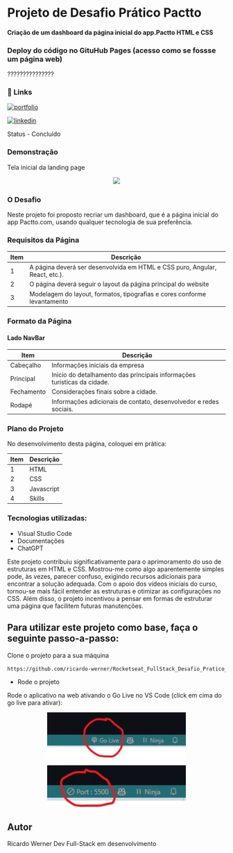 # Projeto de Desafio Prático Pactto

#### Criação de um dashboard da página inicial do app.Pactto HTML e CSS

### Deploy do código no GituHub Pages (acesso como se fossse um página web)

???????????????

### 🔗 Links
[![portfolio](https://img.shields.io/badge/my_portfolio-000?style=for-the-badge&logo=ko-fi&logoColor=white)](https://github.com/ricardo-werner)

[![linkedin](https://img.shields.io/badge/linkedin-0A66C2?style=for-the-badge&logo=linkedin&logoColor=white)](https://www.linkedin.com/in/ricardo-werner)


Status - Concluído

### Demonstração

Tela inicial da landing page
<p align="center">
  <img width="480" src="assets/to_readme/tela.PNG">
</p>


### O Desafio
Neste projeto foi proposto recriar um dashboard, que é a página inicial do app Pactto.com, usando qualquer tecnologia de sua preferência.

### Requisitos da Página

| Item  | Descrição                                            
| ----- | ----------------------------------------------------------------------------|
|  1    |  A página deverá ser desenvolvida em HTML e CSS puro, Angular, React, etc.).|  
|  2    |  O página deverá seguir o layout da página principal do website             |
|  3    |  Modelagem do layout, formatos, tipografias e cores conforme levantamento   |


### Formato da Página

#### Lado NavBar

| Item                   | Descrição                                            
| ---------------------- | ------------------------------------------------------------------------|
|  Cabeçalho             | Informações iniciais da empresa                                         |
|  Principal               | Inicio do detalhamento das principais informações turisticas da cidade. |
|  Fechamento            | Considerações finais sobre a cidade.                                    |
|  Rodapé                | Informações adicionais de contato, desenvolvedor e redes sociais.       |


### Plano do Projeto

No desenvolvimento desta página, coloquei em prática:

| Item  | Descrição                                            
| ----- | ------------- |
|  1    |  HTML         |
|  2    |  CSS          |
|  3    |  Javascript   |
|  4    |  Skills       |

### Tecnologias utilizadas:

- Visual Studio Code
- Documentações 
- ChatGPT


Este projeto contribuiu significativamente para o aprimoramento do uso de estruturas em HTML e CSS. Mostrou-me como algo aparentemente simples pode, às vezes, parecer confuso, exigindo recursos adicionais para encontrar a solução adequada. Com o apoio dos vídeos iniciais do curso, tornou-se mais fácil entender as estruturas e otimizar as configurações no CSS. Além disso, o projeto incentivou a pensar em formas de estruturar uma página que facilitem futuras manutenções.

## Para utilizar este projeto como base, faça o seguinte passo-a-passo:

Clone o projeto para a sua máquina
```bash
https://github.com/ricardo-werner/Rocketseat_FullStack_Desafio_Pratico_Local_Turistico.git
```
- Rode o projeto

Rode o aplicativo na web ativando o Go Live no VS Code (click em cima do go live para ativar):
<p align="center">
  <img width="320" src="assets/to_readme/GoLive.jpg"
</p>

<p align="center">
  <img width="320" src="assets/to_readme/GoLiveOn.jpg"
</p>


## Autor

Ricardo Werner
Dev Full-Stack em desenvolvimento
